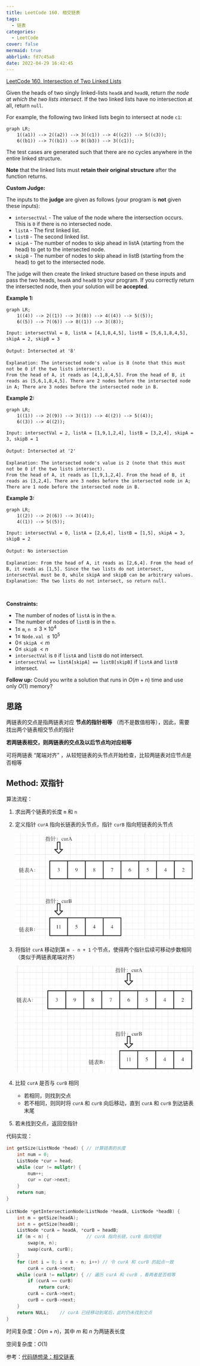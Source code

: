 ```yaml
---
title: LeetCode 160. 相交链表
tags:
  - 链表
categories:
  - LeetCode
cover: false
mermaid: true
abbrlink: fd7c45a8
date: 2022-04-29 16:42:45
---
```


[LeetCode 160. Intersection of Two Linked Lists](https://leetcode-cn.com/problems/intersection-of-two-linked-lists/)

Given the heads of two singly linked-lists `headA` and `headB`, return *the node at which the two lists intersect*. If the two linked lists have no intersection at all, return `null`.

For example, the following two linked lists begin to intersect at node `c1`:

```mermaid
graph LR;
    1((a1)) --> 2((a2)) --> 3((c1)) --> 4((c2)) --> 5((c3));
    6((b1)) --> 7((b1)) --> 8((b3)) --> 3((c1));
```

The test cases are generated such that there are no cycles anywhere in the entire linked structure.

**Note** that the linked lists must **retain their original structure** after the function returns.

**Custom Judge:**

The inputs to the **judge** are given as follows (your program is **not** given these inputs):

 - `intersectVal` - The value of the node where the intersection occurs. This is `0` if there is no intersected node.
 - `listA` - The first linked list.
 - `listB` - The second linked list.
 - `skipA` - The number of nodes to skip ahead in listA (starting from the head) to get to the intersected node.
 - `skipB` - The number of nodes to skip ahead in listB (starting from the head) to get to the intersected node.

The judge will then create the linked structure based on these inputs and pass the two heads, `headA` and `headB` to your program. If you correctly return the intersected node, then your solution will be **accepted**.


**Example 1:**

```mermaid
graph LR;
    1((4)) --> 2((1)) --> 3((8)) --> 4((4)) --> 5((5));
    6((5)) --> 7((6)) --> 8((1)) --> 3((8));
```

    Input: intersectVal = 8, listA = [4,1,8,4,5], listB = [5,6,1,8,4,5], skipA = 2, skipB = 3

    Output: Intersected at '8'

    Explanation: The intersected node's value is 8 (note that this must not be 0 if the two lists intersect).
    From the head of A, it reads as [4,1,8,4,5]. From the head of B, it reads as [5,6,1,8,4,5]. There are 2 nodes before the intersected node in A; There are 3 nodes before the intersected node in B.


**Example 2:**

```mermaid
graph LR;
    1((1)) --> 2((9)) --> 3((1)) --> 4((2)) --> 5((4));
    6((3)) --> 4((2));
```

    Input: intersectVal = 2, listA = [1,9,1,2,4], listB = [3,2,4], skipA = 3, skipB = 1

    Output: Intersected at '2'

    Explanation: The intersected node's value is 2 (note that this must not be 0 if the two lists intersect).
    From the head of A, it reads as [1,9,1,2,4]. From the head of B, it reads as [3,2,4]. There are 3 nodes before the intersected node in A; There are 1 node before the intersected node in B.


**Example 3:**

```mermaid
graph LR;
    1((2)) --> 2((6)) --> 3((4));
    4((1)) --> 5((5));
```

    Input: intersectVal = 0, listA = [2,6,4], listB = [1,5], skipA = 3, skipB = 2

    Output: No intersection

    Explanation: From the head of A, it reads as [2,6,4]. From the head of B, it reads as [1,5]. Since the two lists do not intersect, intersectVal must be 0, while skipA and skipB can be arbitrary values.
    Explanation: The two lists do not intersect, so return null.
 

**Constraints:**

 - The number of nodes of `listA` is in the `m`.
 - The number of nodes of `listB` is in the `n`.
 - $1 \le$ `m`, `n` $\le 3 \times 10^4$
 - $1 \le$ `Node.val` $\le 10^5$
 - $0 \le$ `skipA` $< m$
 - $0 \le$ `skipB` $< n$
 - `intersectVal` is `0` if `listA` and `listB` do not intersect.
 - `intersectVal == listA[skipA] == listB[skipB]` if `listA` and `listB` intersect.
 

**Follow up:** Could you write a solution that runs in $O(m + n)$ time and use only $O(1)$ memory?


## 思路

两链表的交点是指两链表对应 **节点的指针相等** （而不是数值相等），因此，需要找出两个链表相交节点的指针

**若两链表相交，则两链表的交点及以后节点均对应相等**

可将两链表 “尾端对齐” ，从较短链表的头节点开始检查，比较两链表对应节点是否相等

## Method: 双指针

算法流程：

1. 求出两个链表的长度 `m` 和 `n`


2. 定义指针 `curA` 指向长链表的头节点，指针 `curB` 指向短链表的头节点

    ![](LeetCode160-相交链表/1.png)

3. 将指针 `curA` 移动到第 `m - n + 1` 个节点，使得两个指针后续可移动步数相同（类似于两链表尾端对齐）

    ![](LeetCode160-相交链表/2.png)

4. 比较 `curA` 是否与 `curB` 相同
    - 若相同，则找到交点
    - 若不相同，则同时将 `curA` 和 `curB` 向后移动，直到 `curA` 和 `curB` 到达链表末尾

5. 若未找到交点，返回空指针

代码实现：

```cpp
int getSize(ListNode *head) { // 计算链表的长度
    int num = 0;
    ListNode *cur = head;
    while (cur != nullptr) {
        num++;
        cur = cur->next;
    }
    return num;
}

ListNode *getIntersectionNode(ListNode *headA, ListNode *headB) {
    int m = getSize(headA);
    int n = getSize(headB);
    ListNode *curA = headA, *curB = headB;
    if (m < n) {              // curA 指向长链，curB 指向短链
        swap(m, n);
        swap(curA, curB);
    }
    for (int i = 0; i < m - n; i++) // 令 curA 和 curB 的起点一致
        curA = curA->next;
    while (curA != nullptr) { // 遍历 curA 和 curB ，看两者是否相等
        if (curA == curB)
            return curA;
        curA = curA->next;
        curB = curB->next;
    }
    return NULL;    // curA 已经移动到尾后，此时仍未找到交点
}
```

时间复杂度：$O(m + n)$，其中 $m$ 和 $n$ 为两链表长度

空间复杂度：$O(1)$

参考：[代码随想录：相交链表](https://www.programmercarl.com/%E9%9D%A2%E8%AF%95%E9%A2%9802.07.%E9%93%BE%E8%A1%A8%E7%9B%B8%E4%BA%A4.html#%E6%80%9D%E8%B7%AF)